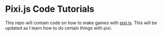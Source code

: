 # Pixi.js Code Tutorials

This repo will contain code on how to make games with [pixi.js](https://pixijs.com). This will be updated as I learn how to do certain things with pixi.

